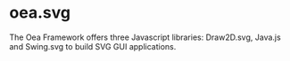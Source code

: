 # oea.svg
The Oea Framework offers three Javascript libraries: Draw2D.svg, Java.js and Swing.svg to build SVG GUI applications.
